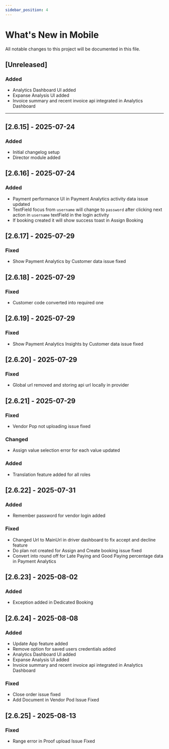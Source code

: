 ```yaml
---
sidebar_position: 4
---
```

# What's New in Mobile

All notable changes to this project will be documented in this file.

## [Unreleased]

### Added
- Analytics Dashboard UI added
- Expanse Analysis UI added
- Invoice summary and recent invoice api integrated in Analytics Dashboard

---

## [2.6.15] - 2025-07-24

### Added
- Initial changelog setup
- Director module added


## [2.6.16] - 2025-07-24

### Added
- Payment performance UI in Payment Analytics activity data issue updated
- TextField focus from `username` will change to `password` after clicking next action in `username` textField in the login activity
- If booking created it will show success toast in Assign Booking


## [2.6.17] - 2025-07-29

### Fixed
- Show Payment Analytics by Customer data issue fixed


## [2.6.18] - 2025-07-29

### Fixed
- Customer code converted into required one


## [2.6.19] - 2025-07-29

### Fixed
- Show Payment Analytics Insights by Customer data issue fixed


## [2.6.20] - 2025-07-29

### Fixed
- Global url removed and storing api url locally in provider


## [2.6.21] - 2025-07-29

### Fixed
- Vendor Pop not uploading issue fixed

### Changed
- Assign value selection error for each value updated

### Added
- Translation feature added for all roles


## [2.6.22] - 2025-07-31

### Added
- Remember password for vendor login added

### Fixed
- Changed Url to MainUrl in driver dashboard to fix accept and decline feature
- Do plan not created for Assign and Create booking issue fixed
- Convert into round off for Late Paying and Good Paying percentage data in Payment Analytics


## [2.6.23] - 2025-08-02

### Added
- Exception added in Dedicated Booking

 
## [2.6.24] - 2025-08-08

### Added
- Update App feature added
- Remove option for saved users credentials added
- Analytics Dashboard UI added
- Expanse Analysis UI added
- Invoice summary and recent invoice api integrated in Analytics Dashboard 

### Fixed
- Close order issue fixed
- Add Document in Vendor Pod Issue Fixed


## [2.6.25] - 2025-08-13

### Fixed
- Range error in Proof upload Issue Fixed